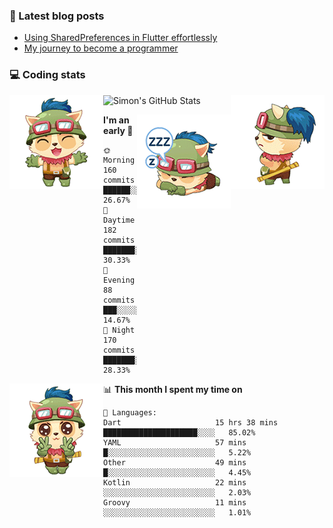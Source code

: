 ### 📘 Latest blog posts

<!-- BLOG-POST-LIST:START -->
- [Using SharedPreferences in Flutter effortlessly](http://blog.simonit.dev/2020/07/15/Using-SharedPreferences-in-Flutter-effortlessly/)
- [My journey to become a programmer](http://blog.simonit.dev/2018/07/14/My-journey-to-become-a-programmer/)
<!-- BLOG-POST-LIST:END -->

### 💻 Coding stats
<img align="right" src="https://raw.githubusercontent.com/simonpham/simonpham/master/assets/images/6kiur.gif" >


<img align="left" src="https://raw.githubusercontent.com/simonpham/simonpham/master/assets/images/5kiur.gif" >

![Simon's GitHub Stats](https://github-readme-stats-obu2qdcs2.vercel.app/api?username=simonpham)

<img align="right" src="https://raw.githubusercontent.com/simonpham/simonpham/master/assets/images/4kiur.gif" >

<!--START_SECTION:waka-->
**I'm an early 🐤** 

```text
🌞 Morning    160 commits    ██████░░░░░░░░░░░░░░░░░░░   26.67% 
🌆 Daytime    182 commits    ███████░░░░░░░░░░░░░░░░░░   30.33% 
🌃 Evening    88 commits     ███░░░░░░░░░░░░░░░░░░░░░░   14.67% 
🌙 Night      170 commits    ███████░░░░░░░░░░░░░░░░░░   28.33%

```


<img align="left" src="https://raw.githubusercontent.com/simonpham/simonpham/master/assets/images/19kiur.gif" >📊 **This month I spent my time on** 

```text
💬 Languages: 
Dart                     15 hrs 38 mins      █████████████████████░░░░   85.02% 
YAML                     57 mins             █░░░░░░░░░░░░░░░░░░░░░░░░   5.22% 
Other                    49 mins             █░░░░░░░░░░░░░░░░░░░░░░░░   4.45% 
Kotlin                   22 mins             ░░░░░░░░░░░░░░░░░░░░░░░░░   2.03% 
Groovy                   11 mins             ░░░░░░░░░░░░░░░░░░░░░░░░░   1.01%

```


<!--END_SECTION:waka-->
